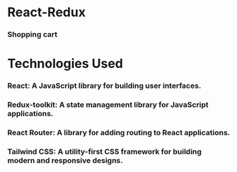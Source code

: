 # React-Redux 
### Shopping cart


# Technologies Used
### React: A JavaScript library for building user interfaces.
### Redux-toolkit: A state management library for JavaScript applications.
### React Router: A library for adding routing to React applications.
### Tailwind CSS: A utility-first CSS framework for building modern and responsive designs.

